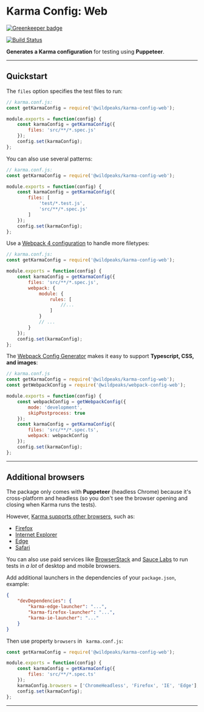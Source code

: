 # Karma Config: Web

[![Greenkeeper badge](https://badges.greenkeeper.io/wildpeaks/package-karma-config-web.svg)](https://greenkeeper.io/)

[![Build Status](https://travis-ci.org/wildpeaks/package-karma-config-web.svg?branch=master)](https://travis-ci.org/wildpeaks/package-karma-config-web)

**Generates a Karma configuration** for testing using **Puppeteer**.


-------------------------------------------------------------------------------

## Quickstart

The `files` option specifies the test files to run:
````js
// karma.conf.js:
const getKarmaConfig = require('@wildpeaks/karma-config-web');

module.exports = function(config) {
	const karmaConfig = getKarmaConfig({
		files: 'src/**/*.spec.js'
	});
	config.set(karmaConfig);
};
````

You can also use several patterns:
````js
// karma.conf.js:
const getKarmaConfig = require('@wildpeaks/karma-config-web');

module.exports = function(config) {
	const karmaConfig = getKarmaConfig({
		files: [
			'test/*.test.js',
			'src/**/*.spec.js'
		]
	});
	config.set(karmaConfig);
};
````

Use a [Webpack 4 configuration](https://webpack.js.org/configuration/) to handle more filetypes:
````js
// karma.conf.js:
const getKarmaConfig = require('@wildpeaks/karma-config-web');

module.exports = function(config) {
	const karmaConfig = getKarmaConfig({
		files: 'src/**/*.spec.js',
		webpack: {
			module: {
				rules: [
					//...
				]
			}
			// ...
		}
	});
	config.set(karmaConfig);
};
````

The [Webpack Config Generator](https://www.npmjs.com/package/@wildpeaks/webpack-config-web) makes it easy
to support **Typescript, CSS, and images**:
````js
// karma.conf.js
const getKarmaConfig = require('@wildpeaks/karma-config-web');
const getWebpackConfig = require('@wildpeaks/webpack-config-web');

module.exports = function(config) {
	const webpackConfig = getWebpackConfig({
		mode: 'development',
		skipPostprocess: true
	});
	const karmaConfig = getKarmaConfig({
		files: 'src/**/*.spec.ts',
		webpack: webpackConfig
	});
	config.set(karmaConfig);
};
````


-------------------------------------------------------------------------------

## Additional browsers

The package only comes with **Puppeteer** (headless Chrome) because it's cross-platform
and headless (so you don't see the browser opening and closing when Karma runs the tests).

However, [Karma supports other browsers](http://karma-runner.github.io/2.0/config/browsers.html), such as:
 - [Firefox](https://www.npmjs.com/package/karma-firefox-launcher)
 - [Internet Explorer](https://www.npmjs.com/package/karma-ie-launcher)
 - [Edge](https://www.npmjs.com/package/karma-edge-launcher)
 - [Safari](https://www.npmjs.com/package/karma-safari-launcher)

You can also use paid services like [BrowserStack](https://www.npmjs.com/package/karma-browserstack-launcher)
and [Sauce Labs](https://www.npmjs.com/package/karma-saucelabs-launcher) to run tests
in *a lot* of desktop and mobile browsers.

Add additional launchers in the dependencies of your `package.json`, example:
````json
{
	"devDependencies": {
		"karma-edge-launcher": "...",
		"karma-firefox-launcher": "...",
		"karma-ie-launcher": "..."
	}
}
````
Then use property `browsers` in ` karma.conf.js`:

````js
const getKarmaConfig = require('@wildpeaks/karma-config-web');

module.exports = function(config) {
	const karmaConfig = getKarmaConfig({
		files: 'src/**/*.spec.ts'
	});
	karmaConfig.browsers = ['ChromeHeadless', 'Firefox', 'IE', 'Edge'];
	config.set(karmaConfig);
};
````

-------------------------------------------------------------------------------

